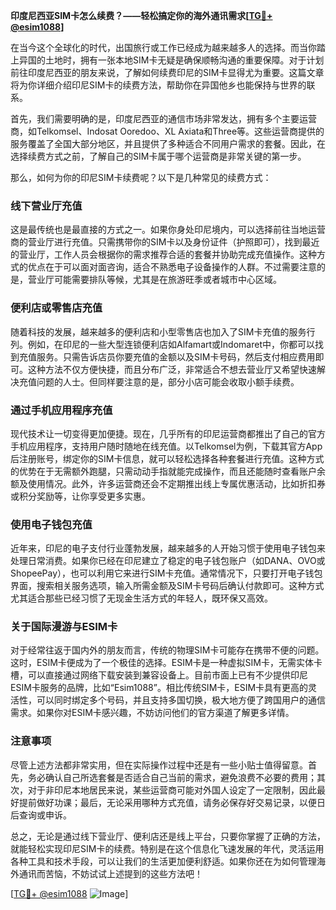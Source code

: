 **印度尼西亚SIM卡怎么续费？——轻松搞定你的海外通讯需求[[TG💪+ @esim1088](https://t.me/s/esim1088)]**

在当今这个全球化的时代，出国旅行或工作已经成为越来越多人的选择。而当你踏上异国的土地时，拥有一张本地SIM卡无疑是确保顺畅沟通的重要保障。对于计划前往印度尼西亚的朋友来说，了解如何续费印尼的SIM卡显得尤为重要。这篇文章将为你详细介绍印尼SIM卡的续费方法，帮助你在异国他乡也能保持与世界的联系。

首先，我们需要明确的是，印度尼西亚的通信市场非常发达，拥有多个主要运营商，如Telkomsel、Indosat Ooredoo、XL Axiata和Three等。这些运营商提供的服务覆盖了全国大部分地区，并且提供了多种适合不同用户需求的套餐。因此，在选择续费方式之前，了解自己的SIM卡属于哪个运营商是非常关键的第一步。

那么，如何为你的印尼SIM卡续费呢？以下是几种常见的续费方式：

### **线下营业厅充值**
这是最传统也是最直接的方式之一。如果你身处印尼境内，可以选择前往当地运营商的营业厅进行充值。只需携带你的SIM卡以及身份证件（护照即可），找到最近的营业厅，工作人员会根据你的需求推荐合适的套餐并协助完成充值操作。这种方式的优点在于可以面对面咨询，适合不熟悉电子设备操作的人群。不过需要注意的是，营业厅可能需要排队等候，尤其是在旅游旺季或者城市中心区域。

### **便利店或零售店充值**
随着科技的发展，越来越多的便利店和小型零售店也加入了SIM卡充值的服务行列。例如，在印尼的一些大型连锁便利店如Alfamart或Indomaret中，你都可以找到充值服务。只需告诉店员你要充值的金额以及SIM卡号码，然后支付相应费用即可。这种方法不仅方便快捷，而且分布广泛，非常适合不想去营业厅又希望快速解决充值问题的人士。但同样要注意的是，部分小店可能会收取小额手续费。

### **通过手机应用程序充值**
现代技术让一切变得更加便捷。现在，几乎所有的印尼运营商都推出了自己的官方手机应用程序，支持用户随时随地在线充值。以Telkomsel为例，下载其官方App后注册账号，绑定你的SIM卡信息，就可以轻松选择各种套餐进行充值。这种方式的优势在于无需额外跑腿，只需动动手指就能完成操作，而且还能随时查看账户余额及使用情况。此外，许多运营商还会不定期推出线上专属优惠活动，比如折扣券或积分奖励等，让你享受更多实惠。

### **使用电子钱包充值**
近年来，印尼的电子支付行业蓬勃发展，越来越多的人开始习惯于使用电子钱包来处理日常消费。如果你已经在印尼建立了稳定的电子钱包账户（如DANA、OVO或ShopeePay），也可以利用它来进行SIM卡充值。通常情况下，只要打开电子钱包界面，搜索相关服务选项，输入所需金额及SIM卡号码后确认付款即可。这种方式尤其适合那些已经习惯了无现金生活方式的年轻人，既环保又高效。

### **关于国际漫游与ESIM卡**
对于经常往返于国内外的朋友而言，传统的物理SIM卡可能存在携带不便的问题。这时，ESIM卡便成为了一个极佳的选择。ESIM卡是一种虚拟SIM卡，无需实体卡槽，可以直接通过网络下载安装到兼容设备上。目前市面上已有不少提供印尼ESIM卡服务的品牌，比如“Esim1088”。相比传统SIM卡，ESIM卡具有更高的灵活性，可以同时绑定多个号码，并且支持多国切换，极大地方便了跨国用户的通信需求。如果你对ESIM卡感兴趣，不妨访问他们的官方渠道了解更多详情。

### **注意事项**
尽管上述方法都非常实用，但在实际操作过程中还是有一些小贴士值得留意。首先，务必确认自己所选套餐是否适合自己当前的需求，避免浪费不必要的费用；其次，对于非印尼本地居民来说，某些运营商可能对外国人设定了一定限制，因此最好提前做好功课；最后，无论采用哪种方式充值，请务必保存好交易记录，以便日后查询或申诉。

总之，无论是通过线下营业厅、便利店还是线上平台，只要你掌握了正确的方法，就能轻松实现印尼SIM卡的续费。特别是在这个信息化飞速发展的年代，灵活运用各种工具和技术手段，可以让我们的生活更加便利舒适。如果你还在为如何管理海外通讯而苦恼，不妨试试上述提到的这些方法吧！

[[TG💪+ @esim1088](https://t.me/s/esim1088) ![Image](https://i.postimg.cc/4NQfJmqS/Snipaste-2025-05-13-00-14-12.png)]